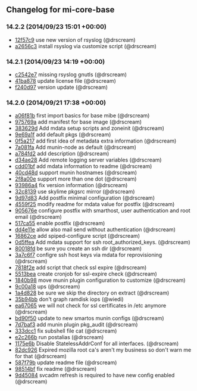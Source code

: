 ## Changelog for mi-core-base

### 14.2.2 (2014/09/23 15:01 +00:00)

- [12f57c9](https://github.com/skylime/mi-core-base/commit/12f57c99f7f823339e6481a382c177aa8e9ee8ac) use new version of rsyslog (@drscream)
- [a2656c3](https://github.com/skylime/mi-core-base/commit/a2656c388bfae19686bb999eddc6bef05328be8a) install rsyslog via customize script (@drscream)

### 14.2.1 (2014/09/23 14:19 +00:00)

- [c2542e7](https://github.com/skylime/mi-core-base/commit/c2542e793ec21ecf837d55308a43026157f2c95a) missing rsyslog gnutls (@drscream)
- [41ba878](https://github.com/skylime/mi-core-base/commit/41ba878a430f8f08d72be52c6443fb2e28dd321c) update license file (@drscream)
- [f240d97](https://github.com/skylime/mi-core-base/commit/f240d971f482eee4ee8a6fcdb4a447dee7daf384) version update (@drscream)

### 14.2.0 (2014/09/21 17:38 +00:00)

- [a06f81b](https://github.com/skylime/mi-core-base/commit/a06f81b71b28f681c71320539409a22d0845e021) first import basics for base mibe (@drscream)
- [975769a](https://github.com/skylime/mi-core-base/commit/975769a098549e7c918e0c03aa487db82a9ee2cc) add manifest for base image (@drscream)
- [383629d](https://github.com/skylime/mi-core-base/commit/383629d683f483563cf34be4211c03c86cc6a2a9) Add mdata setup scripts and zoneinit (@drscream)
- [9e69a1f](https://github.com/skylime/mi-core-base/commit/9e69a1f8c8d50a3676ccae87869ef0f08857d213) add default pkgs (@drscream)
- [0f5a217](https://github.com/skylime/mi-core-base/commit/0f5a217efbc965e86c15aa83ecc92a9dedeb2db9) add first idea of metadata extra information (@drscream)
- [7a081fa](https://github.com/skylime/mi-core-base/commit/7a081face1e6838e80a4d37cd169103901c8b249) Add munin-node as default (@drscream)
- [a784fd2](https://github.com/skylime/mi-core-base/commit/a784fd206623f36f8002f81334667ed9059bdf02) add description (@drscream)
- [d34ae28](https://github.com/skylime/mi-core-base/commit/d34ae282b288d531d24e71fd5496a5b183295e8f) Add remote logging server variables (@drscream)
- [cdd01bf](https://github.com/skylime/mi-core-base/commit/cdd01bfc667ec38b43c32168ee708ed3c05b0e5e) add mdata information to readme (@drscream)
- [40cd48d](https://github.com/skylime/mi-core-base/commit/40cd48d579efc2284d373c5a88581fea3990da6f) support munin hostnames (@drscream)
- [2f8a00e](https://github.com/skylime/mi-core-base/commit/2f8a00e164944e025e49f642f1e5b2dcd43b6fdd) support more than one dot (@drscream)
- [93986a4](https://github.com/skylime/mi-core-base/commit/93986a45f4fc5193cfb78379c3bbde70503fa2c8) fix version information (@drscream)
- [32c8139](https://github.com/skylime/mi-core-base/commit/32c8139e5288043873c67cca34126cc335d6d40a) use skylime pkgsrc mirror (@drscream)
- [9d97d83](https://github.com/skylime/mi-core-base/commit/9d97d83daa2b41d5373b4b86607f22c8239d5d61) Add postfix minimal configuration (@drscream)
- [4559f25](https://github.com/skylime/mi-core-base/commit/4559f255360225b49cd677251aae06268866a5be) modify readme for mdata value for postfix (@drscream)
- [905676e](https://github.com/skylime/mi-core-base/commit/905676e1789b456a471e7a998688d36c6d33e87f) configure postfix with smarthost, user authentication and root email (@drscream)
- [517ca55](https://github.com/skylime/mi-core-base/commit/517ca55075ad320988b0399fd387e29cdfa536f7) enable postfix (@drscream)
- [dd4e11e](https://github.com/skylime/mi-core-base/commit/dd4e11eee51f0f1b5998b218d2064cffaded8ea9) allow also mail send without authentication (@drscream)
- [16862ce](https://github.com/skylime/mi-core-base/commit/16862ce42c1c387618ced3c65396be20339d16f3) add spiped-configure script (@drscream)
- [0d5ffea](https://github.com/skylime/mi-core-base/commit/0d5ffea6c65e176581b75998ef62d7e3da21c71b) Add mdata support for ssh root_authorized_keys. (@drscream)
- [80018fd](https://github.com/skylime/mi-core-base/commit/80018fdf371b2e78ce3ef8c849c80b944046f847) be sure you create an ssh dir (@drscream)
- [3a7c6f7](https://github.com/skylime/mi-core-base/commit/3a7c6f700eadabade580d6654b30ac19c56e1a63) configre ssh host keys via mdata for reprovisioning (@drscream)
- [7818f2e](https://github.com/skylime/mi-core-base/commit/7818f2e3f4a2e90140677e83b4432f8ced85a054) add script that check ssl expire (@drscream)
- [5513bea](https://github.com/skylime/mi-core-base/commit/5513bea1325e643f6875b4b54e5f3fbbb42974b6) create cronjob for ssl-expire check (@drscream)
- [1840b98](https://github.com/skylime/mi-core-base/commit/1840b98d5b4b4d261f1627046a51447cf1ea4d60) move munin plugin configuration to customize (@drscream)
- [9c00a18](https://github.com/skylime/mi-core-base/commit/9c00a18bd70c6b8066b9608602f4dc4f2014eeb3) ups (@drscream)
- [1a4d828](https://github.com/skylime/mi-core-base/commit/1a4d82812485cf1da08ca5ff1da3f925da83061a) be sure we skip the directory on extract (@drscream)
- [35b94bb](https://github.com/skylime/mi-core-base/commit/35b94bb0077a92f932b05897bf9b8e8dc4890d7e) don't graph ramdisk iops (@wiedi)
- [ea67065](https://github.com/skylime/mi-core-base/commit/ea670656ff0e81a038c8a23fd1082788e62705d3) we will not check for ssl certificates in /etc anymore (@drscream)
- [bd90f50](https://github.com/skylime/mi-core-base/commit/bd90f50e23fbaddc029b69baa3e665d5a48319a3) update to new smartos munin configs (@drscream)
- [7d7baf3](https://github.com/skylime/mi-core-base/commit/7d7baf333e6a1e16d526efa3821395b8954a60d1) add munin plugin pkg_audit (@drscream)
- [333dcc1](https://github.com/skylime/mi-core-base/commit/333dcc165960eb3f359782519736db6f6f21b398) fix subshell file cat (@drscream)
- [e2c266b](https://github.com/skylime/mi-core-base/commit/e2c266b631c4979e7f056565239359087e707760) run postalias (@drscream)
- [1175e6b](https://github.com/skylime/mi-core-base/commit/1175e6b48b06bbdb10daa3c6f293ef74d6f3c717) Disable StatelessAddrConf for all interfaces. (@drscream)
- [82dc926](https://github.com/skylime/mi-core-base/commit/82dc926f68a11ca6d549090879c5d167f78e8606) Expired mozilla root ca's aren't my business so don't warn me for that (@drscream)
- [587f79b](https://github.com/skylime/mi-core-base/commit/587f79ba3194a06d4ad7480607a0ec5ad00b30d6) update readme file (@drscream)
- [98514bf](https://github.com/skylime/mi-core-base/commit/98514bf50b2594ee6f319b359feab57b5f4b76f6) fix readme (@drscream)
- [9d45084](https://github.com/skylime/mi-core-base/commit/9d45084cfb7deb5aa02593a33f254265f94553d1) svcadm refresh is required to have new config enabled (@drscream)
